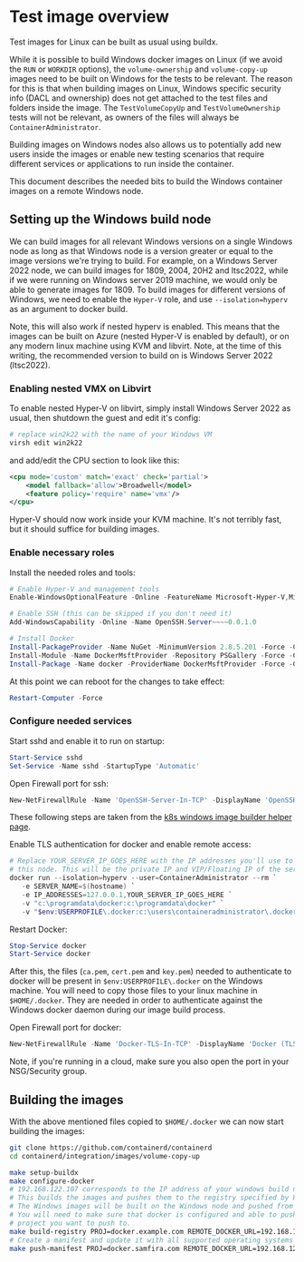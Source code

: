 # Test image overview

Test images for Linux can be built as usual using buildx.

While it is possible to build Windows docker images on Linux (if we avoid the ```RUN``` or ```WORKDIR``` options), the ```volume-ownership``` and ```volume-copy-up``` images need to be built on Windows for the tests to be relevant. The reason for this is that when building images on Linux, Windows specific security info (DACL and ownership) does not get attached to the test files and folders inside the image. The ```TestVolumeCopyUp``` and ```TestVolumeOwnership``` tests will not be relevant, as owners of the files will always be ```ContainerAdministrator```.

Building images on Windows nodes also allows us to potentially add new users inside the images or enable new testing scenarios that require different services or applications to run inside the container.

This document describes the needed bits to build the Windows container images on a remote Windows node.

## Setting up the Windows build node

We can build images for all relevant Windows versions on a single Windows node as long as that Windows node is a version greater or equal to the image versions we're trying to build. For example, on a Windows Server 2022 node, we can build images for 1809, 2004, 20H2 and ltsc2022, while if we were running on Windows server 2019 machine, we would only be able to generate images for 1809. To build images for different versions of Windows, we need to enable the ```Hyper-V``` role, and use ```--isolation=hyperv``` as an argument to docker build.

Note, this will also work if nested hyperv is enabled. This means that the images can be built on Azure (nested Hyper-V is enabled by default), or on any modern linux machine using KVM and libvirt.
Note, at the time of this writing, the recommended version to build on is Windows Server 2022 (ltsc2022).


### Enabling nested VMX on Libvirt

To enable nested Hyper-V on libvirt, simply install Windows Server 2022 as usual, then shutdown the guest and edit it's config:

```bash
# replace win2k22 with the name of your Windows VM
virsh edit win2k22
```

and add/edit the CPU section to look like this:

```xml
<cpu mode='custom' match='exact' check='partial'>
    <model fallback='allow'>Broadwell</model>
    <feature policy='require' name='vmx'/>
</cpu>
```

Hyper-V should now work inside your KVM machine. It's not terribly fast, but it should suffice for building images.

### Enable necessary roles

Install the needed roles and tools:

```powershell
# Enable Hyper-V and management tools
Enable-WindowsOptionalFeature -Online -FeatureName Microsoft-Hyper-V,Microsoft-Hyper-V-Management-Clients,Microsoft-Hyper-V-Management-PowerShell -All -NoRestart

# Enable SSH (this can be skipped if you don't need it)
Add-WindowsCapability -Online -Name OpenSSH.Server~~~~0.0.1.0

# Install Docker
Install-PackageProvider -Name NuGet -MinimumVersion 2.8.5.201 -Force -Confirm:$false
Install-Module -Name DockerMsftProvider -Repository PSGallery -Force -Confirm:$false
Install-Package -Name docker -ProviderName DockerMsftProvider -Force -Confirm:$false
```

At this point we can reboot for the changes to take effect:

```powershell
Restart-Computer -Force
```

### Configure needed services

Start sshd and enable it to run on startup:

```powershell
Start-Service sshd
Set-Service -Name sshd -StartupType 'Automatic'
```

Open Firewall port for ssh:

```powershell
New-NetFirewallRule -Name 'OpenSSH-Server-In-TCP' -DisplayName 'OpenSSH Server (sshd)' -Enabled True -Direction Inbound -Protocol TCP -Action Allow -LocalPort 22
```

These following steps are taken from the [k8s windows image builder helper page](https://github.com/kubernetes/kubernetes/blob/master/test/images/windows/README.md).


Enable TLS authentication for docker and enable remote access:

```powershell
# Replace YOUR_SERVER_IP_GOES_HERE with the IP addresses you'll use to access
# this node. This will be the private IP and VIP/Floating IP of the server.
docker run --isolation=hyperv --user=ContainerAdministrator --rm `
   -e SERVER_NAME=$(hostname) `
   -e IP_ADDRESSES=127.0.0.1,YOUR_SERVER_IP_GOES_HERE `
   -v "c:\programdata\docker:c:\programdata\docker" `
   -v "$env:USERPROFILE\.docker:c:\users\containeradministrator\.docker" stefanscherer/dockertls-windows:2.5.5
```

Restart Docker:

```powershell
Stop-Service docker
Start-Service docker
```

After this, the files (```ca.pem```, ```cert.pem``` and ```key.pem```) needed to authenticate to docker will be present in ```$env:USERPROFILE\.docker``` on the Windows machine. You will need to copy those files to your linux machine in ```$HOME/.docker```. They are needed in order to authenticate against the Windows docker daemon during our image build process.

Open Firewall port for docker:

```powershell
New-NetFirewallRule -Name 'Docker-TLS-In-TCP' -DisplayName 'Docker (TLS)' -Enabled True -Direction Inbound -Protocol TCP -Action Allow -LocalPort 2376
```

Note, if you're running in a cloud, make sure you also open the port in your NSG/Security group.

## Building the images

With the above mentioned files copied to ```$HOME/.docker``` we can now start building the images:

```bash
git clone https://github.com/containerd/containerd
cd containerd/integration/images/volume-copy-up

make setup-buildx
make configure-docker
# 192.168.122.107 corresponds to the IP address of your windows build node.
# This builds the images and pushes them to the registry specified by PROJ
# The Windows images will be built on the Windows node and pushed from there.
# You will need to make sure that docker is configured and able to push to the
# project you want to push to.
make build-registry PROJ=docker.example.com REMOTE_DOCKER_URL=192.168.122.107:2376
# Create a manifest and update it with all supported operating systems and architectures.
make push-manifest PROJ=docker.samfira.com REMOTE_DOCKER_URL=192.168.122.107:2376
```
